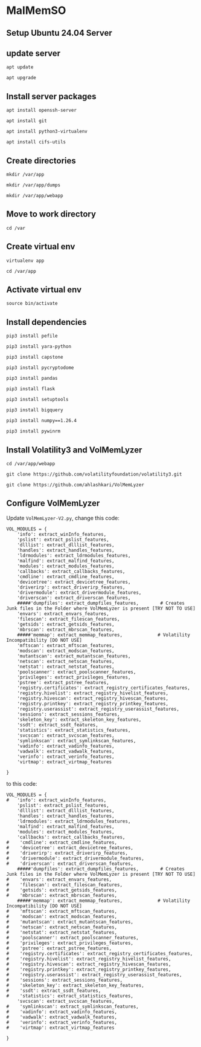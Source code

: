 # MalMemSO

## Setup Ubuntu 24.04 Server

## update server
`apt update`

`apt upgrade`

## Install server packages
`apt install openssh-server`

`apt install git`

`apt install python3-virtualenv`

`apt install cifs-utils`


## Create directories

`mkdir /var/app`

`mkdir /var/app/dumps`

`mkdir /var/app/webapp`


## Move to work directory
`cd /var`

## Create virtual env
`virtualenv app`

`cd /var/app`

## Activate virtual env
`source bin/activate`

## Install dependencies
`pip3 install pefile`

`pip3 install yara-python`

`pip3 install capstone`

`pip3 install pycryptodome`

`pip3 install pandas`

`pip3 install flask`

`pip3 install setuptools`

`pip3 install bigquery`

`pip3 install numpy==1.26.4`

`pip3 install pywinrm`

## Install Volatility3 and VolMemLyzer

`cd /var/app/webapp`

`git clone https://github.com/volatilityfoundation/volatility3.git`

`git clone https://github.com/ahlashkari/VolMemLyzer`


## Configure VolMemLyzer

Update `VolMemLyzer-V2.py`, change this code:

```
VOL_MODULES = {
    'info': extract_winInfo_features,
    'pslist': extract_pslist_features,
    'dlllist': extract_dlllist_features,
    'handles': extract_handles_features,
    'ldrmodules': extract_ldrmodules_features,
    'malfind': extract_malfind_features,
    'modules': extract_modules_features,
    'callbacks': extract_callbacks_features,
    'cmdline': extract_cmdline_features,
    'devicetree': extract_devicetree_features,
    'driverirp': extract_driverirp_features,
    'drivermodule': extract_drivermodule_features,
    'driverscan': extract_driverscan_features,
    #####'dumpfiles': extract_dumpfiles_features,        # Creates Junk files in the Folder where VolMemLyzer is present [TRY NOT TO USE]
    'envars': extract_envars_features,
    'filescan': extract_filescan_features,
    'getsids': extract_getsids_features,
    'mbrscan': extract_mbrscan_features,
    #####'memmap': extract_memmap_features,             # Volatility Incompatibility [DO NOT USE]
    'mftscan': extract_mftscan_features,
    'modscan': extract_modscan_features,
    'mutantscan': extract_mutantscan_features,
    'netscan': extract_netscan_features,
    'netstat': extract_netstat_features,
    'poolscanner': extract_poolscanner_features,
    'privileges': extract_privileges_features,
    'pstree': extract_pstree_features,
    'registry.certificates': extract_registry_certificates_features,
    'registry.hivelist': extract_registry_hivelist_features,
    'registry.hivescan': extract_registry_hivescan_features,
    'registry.printkey': extract_registry_printkey_features,
    'registry.userassist': extract_registry_userassist_features,
    'sessions': extract_sessions_features,
    'skeleton_key': extract_skeleton_key_features,
    'ssdt': extract_ssdt_features,
    'statistics': extract_statistics_features,
    'svcscan': extract_svcscan_features,
    'symlinkscan': extract_symlinkscan_features,
    'vadinfo': extract_vadinfo_features,
    'vadwalk': extract_vadwalk_features,
    'verinfo': extract_verinfo_features,
    'virtmap': extract_virtmap_features

}

```

to this code:

```
VOL_MODULES = {
#   'info': extract_winInfo_features,
    'pslist': extract_pslist_features,
    'dlllist': extract_dlllist_features,
    'handles': extract_handles_features,
    'ldrmodules': extract_ldrmodules_features,
    'malfind': extract_malfind_features,
    'modules': extract_modules_features,
    'callbacks': extract_callbacks_features,
#    'cmdline': extract_cmdline_features,
#    'devicetree': extract_devicetree_features,
#    'driverirp': extract_driverirp_features,
#    'drivermodule': extract_drivermodule_features,
#    'driverscan': extract_driverscan_features,
    #####'dumpfiles': extract_dumpfiles_features,        # Creates Junk files in the Folder where VolMemLyzer is present [TRY NOT TO USE]
#    'envars': extract_envars_features,
#    'filescan': extract_filescan_features,
#    'getsids': extract_getsids_features,
#    'mbrscan': extract_mbrscan_features,
    #####'memmap': extract_memmap_features,             # Volatility Incompatibility [DO NOT USE]
#    'mftscan': extract_mftscan_features,
#    'modscan': extract_modscan_features,
#    'mutantscan': extract_mutantscan_features,
#    'netscan': extract_netscan_features,
#    'netstat': extract_netstat_features,
#    'poolscanner': extract_poolscanner_features,
#    'privileges': extract_privileges_features,
#    'pstree': extract_pstree_features,
#    'registry.certificates': extract_registry_certificates_features,
#    'registry.hivelist': extract_registry_hivelist_features,
#    'registry.hivescan': extract_registry_hivescan_features,
#    'registry.printkey': extract_registry_printkey_features,
#    'registry.userassist': extract_registry_userassist_features,
#    'sessions': extract_sessions_features,
#    'skeleton_key': extract_skeleton_key_features,
#    'ssdt': extract_ssdt_features,
#    'statistics': extract_statistics_features,
    'svcscan': extract_svcscan_features,
#    'symlinkscan': extract_symlinkscan_features,
#    'vadinfo': extract_vadinfo_features,
#    'vadwalk': extract_vadwalk_features,
#    'verinfo': extract_verinfo_features,
#    'virtmap': extract_virtmap_features

}
```

